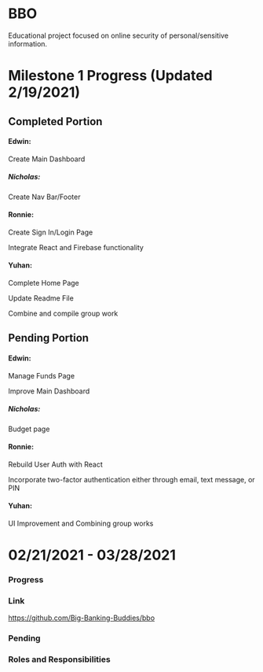 # BBO
Educational project focused on online security of personal/sensitive information.

# Milestone 1 Progress (Updated 2/19/2021)

## Completed Portion

#### Edwin:
Create Main Dashboard

##### Nicholas:
Create Nav Bar/Footer

#### Ronnie:
Create Sign In/Login Page

Integrate React and Firebase functionality

#### Yuhan:
Complete Home Page

Update Readme File

Combine and compile group work


## Pending Portion

#### Edwin:
Manage Funds Page

Improve Main Dashboard

##### Nicholas:
Budget page

#### Ronnie:
Rebuild User Auth with React

Incorporate two-factor authentication either through email, text message, or PIN

#### Yuhan:
UI Improvement and Combining group works


# 02/21/2021 - 03/28/2021

### Progress

### Link
https://github.com/Big-Banking-Buddies/bbo

### Pending

### Roles and Responsibilities
